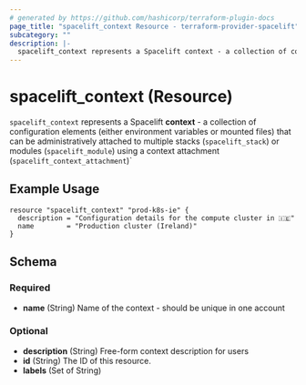 ```yaml
---
# generated by https://github.com/hashicorp/terraform-plugin-docs
page_title: "spacelift_context Resource - terraform-provider-spacelift"
subcategory: ""
description: |-
  spacelift_context represents a Spacelift context - a collection of configuration elements (either environment variables or mounted files) that can be administratively attached to multiple stacks (spacelift_stack) or modules (spacelift_module) using a context attachment (spacelift_context_attachment)`
---
```


# spacelift_context (Resource)

`spacelift_context` represents a Spacelift **context** - a collection of configuration elements (either environment variables or mounted files) that can be administratively attached to multiple stacks (`spacelift_stack`) or modules (`spacelift_module`) using a context attachment (`spacelift_context_attachment`)`

## Example Usage

```hcl
resource "spacelift_context" "prod-k8s-ie" {
  description = "Configuration details for the compute cluster in 🇮🇪"
  name        = "Production cluster (Ireland)"
}
```

<!-- schema generated by tfplugindocs -->
## Schema

### Required

- **name** (String) Name of the context - should be unique in one account

### Optional

- **description** (String) Free-form context description for users
- **id** (String) The ID of this resource.
- **labels** (Set of String)



